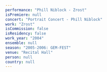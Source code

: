 ```yaml
---
performance: "Phill Niblock - Zrost"
isPremiere: null
concert: "Portrait Concert - Phill Niblock"
work: "Zrost"
isCommission: false
isResidency: false
work_year: "2004"
ensemble: null
season: "2005-2006: GEM-FEST"
venue: "Recital Hall"
person: null
country: null
---
```


